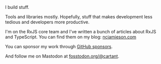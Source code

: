 <!--
**cartant/cartant** is a ✨ _special_ ✨ repository because its `README.md` (this file) appears on your GitHub profile.

Here are some ideas to get you started:

- 🔭 I’m currently working on ...
- 🌱 I’m currently learning ...
- 👯 I’m looking to collaborate on ...
- 🤔 I’m looking for help with ...
- 💬 Ask me about ...
- 📫 How to reach me: ...
- 😄 Pronouns: ...
- ⚡ Fun fact: ...
-->

I build stuff.

Tools and libraries mostly. Hopefully, stuff that makes development less tedious and developers more productive.

I'm on the RxJS core team and I've written a bunch of articles about RxJS and TypeScript. You can find them on my blog: [ncjamieson.com](https://ncjamieson.com)

You can sponsor my work through [GitHub sponsors](https://github.com/sponsors/cartant).

<!--
Unfortunately, this gets sanitized:
https://github.com/community/community/discussions/6248
-->
And follow me on Mastodon at <a rel="me" href="https://fosstodon.org/@cartant">fosstodon.org/@cartant</a>.
